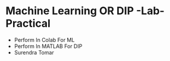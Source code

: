 # Machine Learning OR DIP -Lab-Practical
- Perform In Colab For ML
- Perform In MATLAB For DIP 
- Surendra Tomar
